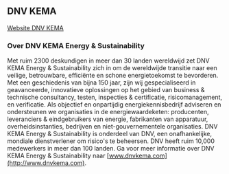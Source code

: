 ## DNV KEMA

[Website DNV KEMA](http://www.dnvkema.com)

### Over DNV KEMA Energy & Sustainability
Met ruim 2300 deskundigen in meer dan 30 landen wereldwijd zet DNV KEMA Energy & Sustainability zich in om de wereldwijde transitie naar een veilige, betrouwbare, efficiënte en schone energietoekomst te bevorderen. Met een geschiedenis van bijna 150 jaar, zijn wij gespecialiseerd in geavanceerde, innovatieve oplossingen op het gebied van business & technische consultancy, testen, inspecties & certificatie, risicomanagement, en verificatie. Als objectief en onpartijdig energiekennisbedrijf adviseren en ondersteunen we organisaties in de energiewaardeketen: producenten, leveranciers & eindgebruikers van energie, fabrikanten van apparatuur, overheidsinstanties, bedrijven en niet-gouvernementele organisaties. DNV KEMA Energy & Sustainability is onderdeel van DNV, een onafhankelijke, mondiale dienstverlener om risico's te beheersen. DNV heeft ruim 10,000 medewerkers in meer dan 100 landen. Ga voor meer informatie over DNV KEMA Energy & Sustainability naar [www.dnvkema.com](http://www.dnvkema.com).